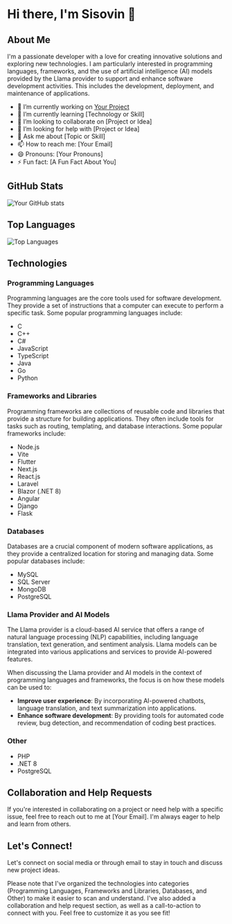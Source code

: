 # Hi there, I'm Sisovin 👋

## About Me

I'm a passionate developer with a love for creating innovative solutions and exploring new technologies. I am particularly interested in programming languages, frameworks, and the use of artificial intelligence (AI) models provided by the Llama provider to support and enhance software development activities. This includes the development, deployment, and maintenance of applications.

- 🔭 I’m currently working on [Your Project](link-to-your-project)
- 🌱 I’m currently learning [Technology or Skill]
- 👯 I’m looking to collaborate on [Project or Idea]
- 🤔 I’m looking for help with [Project or Idea]
- 💬 Ask me about [Topic or Skill]
- 📫 How to reach me: [Your Email]
- 😄 Pronouns: [Your Pronouns]
- ⚡️ Fun fact: [A Fun Fact About You]

## GitHub Stats

![Your GitHub stats](https://github-readme-stats.vercel.app/api?username=sisovin&show_icons=true&theme=radical)

## Top Languages

![Top Languages](https://github-readme-stats.vercel.app/api/top-langs/?username=sisovin&layout=compact&theme=radical)

## Technologies

### Programming Languages

Programming languages are the core tools used for software development. They provide a set of instructions that a computer can execute to perform a specific task. Some popular programming languages include:

- C
- C++
- C#
- JavaScript
- TypeScript
- Java
- Go
- Python

### Frameworks and Libraries

Programming frameworks are collections of reusable code and libraries that provide a structure for building applications. They often include tools for tasks such as routing, templating, and database interactions. Some popular frameworks include:

- Node.js
- Vite
- Flutter
- Next.js
- React.js
- Laravel
- Blazor (.NET 8)
- Angular
- Django
- Flask

### Databases

Databases are a crucial component of modern software applications, as they provide a centralized location for storing and managing data. Some popular databases include:

- MySQL
- SQL Server
- MongoDB
- PostgreSQL

### Llama Provider and AI Models

The Llama provider is a cloud-based AI service that offers a range of natural language processing (NLP) capabilities, including language translation, text generation, and sentiment analysis. Llama models can be integrated into various applications and services to provide AI-powered features.

When discussing the Llama provider and AI models in the context of programming languages and frameworks, the focus is on how these models can be used to:

- **Improve user experience**: By incorporating AI-powered chatbots, language translation, and text summarization into applications.
- **Enhance software development**: By providing tools for automated code review, bug detection, and recommendation of coding best practices.

### Other

- PHP
- .NET 8
- PostgreSQL

## Collaboration and Help Requests

If you're interested in collaborating on a project or need help with a specific issue, feel free to reach out to me at [Your Email]. I'm always eager to help and learn from others.

## Let's Connect!

Let's connect on social media or through email to stay in touch and discuss new project ideas.

Please note that I've organized the technologies into categories (Programming Languages, Frameworks and Libraries, Databases, and Other) to make it easier to scan and understand. I've also added a collaboration and help request section, as well as a call-to-action to connect with you. Feel free to customize it as you see fit!